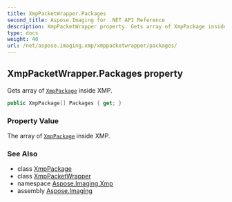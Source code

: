 ```yaml
---
title: XmpPacketWrapper.Packages
second_title: Aspose.Imaging for .NET API Reference
description: XmpPacketWrapper property. Gets array of XmpPackage inside XMP
type: docs
weight: 40
url: /net/aspose.imaging.xmp/xmppacketwrapper/packages/
---
```

## XmpPacketWrapper.Packages property

Gets array of [`XmpPackage`](../../xmppackage/) inside XMP.

```csharp
public XmpPackage[] Packages { get; }
```

### Property Value

The array of [`XmpPackage`](../../xmppackage/) inside XMP.

### See Also

* class [XmpPackage](../../xmppackage/)
* class [XmpPacketWrapper](../)
* namespace [Aspose.Imaging.Xmp](../../xmppacketwrapper/)
* assembly [Aspose.Imaging](../../../)



